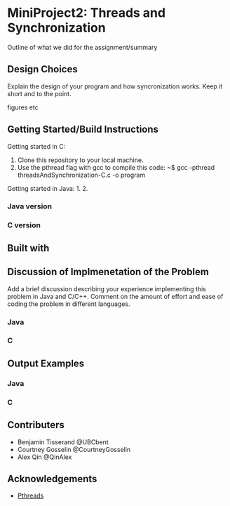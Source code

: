 # MiniProject2: Threads and Synchronization 
Outline of what we did for the assignment/summary

## Design Choices
Explain the design of your program and how syncronization works. Keep it short and to the point.

figures etc


## Getting Started/Build Instructions
Getting started in C:
1. Clone this repository to your local machine.
2. Use the pthread flag with gcc to compile this code: ~$ gcc -pthread threadsAndSynchronization-C.c -o program

Getting started in Java:
1.
2.
### Java version

### C version


## Built with

## Discussion of Implmenetation of the Problem
Add a brief discussion describing your experience implementing this problem in Java and C/C++. Comment on the amount of effort and ease of coding the problem in different languages.
### Java

### C

## Output Examples

### Java

### C

## Contributers

* Benjamin Tisserand @UBCbent
* Courtney Gosselin @CourtneyGosselin
* Alex Qin @QinAlex

## Acknowledgements 

* [Pthreads](https://computing.llnl.gov/tutorials/pthreads/)

